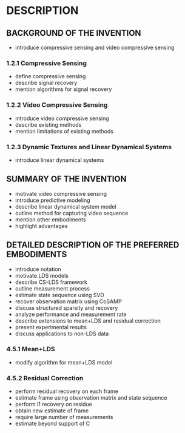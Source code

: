 # DESCRIPTION

## BACKGROUND OF THE INVENTION

- introduce compressive sensing and video compressive sensing

### 1.2.1 Compressive Sensing

- define compressive sensing
- describe signal recovery
- mention algorithms for signal recovery

### 1.2.2 Video Compressive Sensing

- introduce video compressive sensing
- describe existing methods
- mention limitations of existing methods

### 1.2.3 Dynamic Textures and Linear Dynamical Systems

- introduce linear dynamical systems

## SUMMARY OF THE INVENTION

- motivate video compressive sensing
- introduce predictive modeling
- describe linear dynamical system model
- outline method for capturing video sequence
- mention other embodiments
- highlight advantages

## DETAILED DESCRIPTION OF THE PREFERRED EMBODIMENTS

- introduce notation
- motivate LDS models
- describe CS-LDS framework
- outline measurement process
- estimate state sequence using SVD
- recover observation matrix using CoSAMP
- discuss structured sparsity and recovery
- analyze performance and measurement rate
- describe extensions to mean+LDS and residual correction
- present experimental results
- discuss applications to non-LDS data

### 4.5.1 Mean+LDS

- modify algorithm for mean+LDS model

### 4.5.2 Residual Correction

- perform residual recovery on each frame
- estimate frame using observation matrix and state sequence
- perform l1 recovery on residue
- obtain new estimate of frame
- require large number of measurements
- estimate beyond support of C

